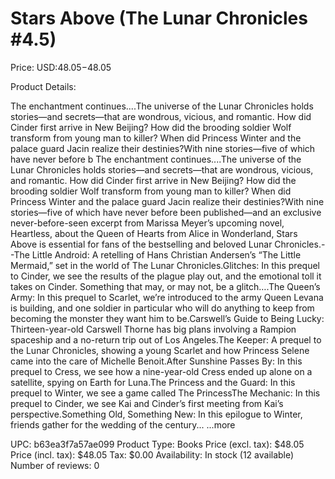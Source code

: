# Stars Above (The Lunar Chronicles #4.5)

Price: USD:$48.05-$48.05

Product Details:

The enchantment continues....The universe of the Lunar Chronicles holds stories—and secrets—that are wondrous, vicious, and romantic. How did Cinder first arrive in New Beijing? How did the brooding soldier Wolf transform from young man to killer? When did Princess Winter and the palace guard Jacin realize their destinies?With nine stories—five of which have never before b The enchantment continues....The universe of the Lunar Chronicles holds stories—and secrets—that are wondrous, vicious, and romantic. How did Cinder first arrive in New Beijing? How did the brooding soldier Wolf transform from young man to killer? When did Princess Winter and the palace guard Jacin realize their destinies?With nine stories—five of which have never before been published—and an exclusive never-before-seen excerpt from Marissa Meyer’s upcoming novel, Heartless, about the Queen of Hearts from Alice in Wonderland, Stars Above is essential for fans of the bestselling and beloved Lunar Chronicles.--The Little Android: A retelling of Hans Christian Andersen’s “The Little Mermaid,” set in the world of The Lunar Chronicles.Glitches: In this prequel to Cinder, we see the results of the plague play out, and the emotional toll it takes on Cinder. Something that may, or may not, be a glitch….The Queen’s Army: In this prequel to Scarlet, we’re introduced to the army Queen Levana is building, and one soldier in particular who will do anything to keep from becoming the monster they want him to be.Carswell’s Guide to Being Lucky: Thirteen-year-old Carswell Thorne has big plans involving a Rampion spaceship and a no-return trip out of Los Angeles.The Keeper: A prequel to the Lunar Chronicles, showing a young Scarlet and how Princess Selene came into the care of Michelle Benoit.After Sunshine Passes By: In this prequel to Cress, we see how a nine-year-old Cress ended up alone on a satellite, spying on Earth for Luna.The Princess and the Guard: In this prequel to Winter, we see a game called The PrincessThe Mechanic: In this prequel to Cinder, we see Kai and Cinder’s first meeting from Kai’s perspective.Something Old, Something New: In this epilogue to Winter, friends gather for the wedding of the century... ...more

UPC: b63ea3f7a57ae099
Product Type: Books
Price (excl. tax): $48.05
Price (incl. tax): $48.05
Tax: $0.00
Availability: In stock (12 available)
Number of reviews: 0